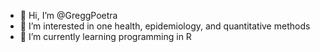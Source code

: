 - 👋 Hi, I’m @GreggPoetra
- 👀 I’m interested in one health, epidemiology, and quantitative methods
- 🌱 I’m currently learning programming in R


